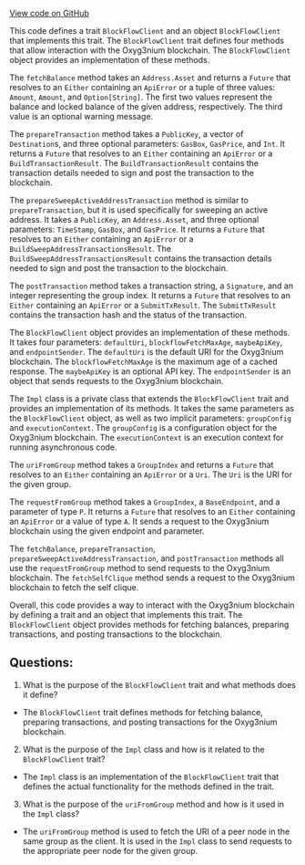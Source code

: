 [View code on GitHub](https://github.com/alephium/alephium/wallet/src/main/scala/org/alephium/wallet/web/BlockFlowClient.scala)

This code defines a trait `BlockFlowClient` and an object `BlockFlowClient` that implements this trait. The `BlockFlowClient` trait defines four methods that allow interaction with the Oxyg3nium blockchain. The `BlockFlowClient` object provides an implementation of these methods.

The `fetchBalance` method takes an `Address.Asset` and returns a `Future` that resolves to an `Either` containing an `ApiError` or a tuple of three values: `Amount`, `Amount`, and `Option[String]`. The first two values represent the balance and locked balance of the given address, respectively. The third value is an optional warning message.

The `prepareTransaction` method takes a `PublicKey`, a vector of `Destination`s, and three optional parameters: `GasBox`, `GasPrice`, and `Int`. It returns a `Future` that resolves to an `Either` containing an `ApiError` or a `BuildTransactionResult`. The `BuildTransactionResult` contains the transaction details needed to sign and post the transaction to the blockchain.

The `prepareSweepActiveAddressTransaction` method is similar to `prepareTransaction`, but it is used specifically for sweeping an active address. It takes a `PublicKey`, an `Address.Asset`, and three optional parameters: `TimeStamp`, `GasBox`, and `GasPrice`. It returns a `Future` that resolves to an `Either` containing an `ApiError` or a `BuildSweepAddressTransactionsResult`. The `BuildSweepAddressTransactionsResult` contains the transaction details needed to sign and post the transaction to the blockchain.

The `postTransaction` method takes a transaction string, a `Signature`, and an integer representing the group index. It returns a `Future` that resolves to an `Either` containing an `ApiError` or a `SubmitTxResult`. The `SubmitTxResult` contains the transaction hash and the status of the transaction.

The `BlockFlowClient` object provides an implementation of these methods. It takes four parameters: `defaultUri`, `blockflowFetchMaxAge`, `maybeApiKey`, and `endpointSender`. The `defaultUri` is the default URI for the Oxyg3nium blockchain. The `blockflowFetchMaxAge` is the maximum age of a cached response. The `maybeApiKey` is an optional API key. The `endpointSender` is an object that sends requests to the Oxyg3nium blockchain.

The `Impl` class is a private class that extends the `BlockFlowClient` trait and provides an implementation of its methods. It takes the same parameters as the `BlockFlowClient` object, as well as two implicit parameters: `groupConfig` and `executionContext`. The `groupConfig` is a configuration object for the Oxyg3nium blockchain. The `executionContext` is an execution context for running asynchronous code.

The `uriFromGroup` method takes a `GroupIndex` and returns a `Future` that resolves to an `Either` containing an `ApiError` or a `Uri`. The `Uri` is the URI for the given group.

The `requestFromGroup` method takes a `GroupIndex`, a `BaseEndpoint`, and a parameter of type `P`. It returns a `Future` that resolves to an `Either` containing an `ApiError` or a value of type `A`. It sends a request to the Oxyg3nium blockchain using the given endpoint and parameter.

The `fetchBalance`, `prepareTransaction`, `prepareSweepActiveAddressTransaction`, and `postTransaction` methods all use the `requestFromGroup` method to send requests to the Oxyg3nium blockchain. The `fetchSelfClique` method sends a request to the Oxyg3nium blockchain to fetch the self clique.

Overall, this code provides a way to interact with the Oxyg3nium blockchain by defining a trait and an object that implements this trait. The `BlockFlowClient` object provides methods for fetching balances, preparing transactions, and posting transactions to the blockchain.
## Questions: 
 1. What is the purpose of the `BlockFlowClient` trait and what methods does it define?
- The `BlockFlowClient` trait defines methods for fetching balance, preparing transactions, and posting transactions for the Oxyg3nium blockchain.
2. What is the purpose of the `Impl` class and how is it related to the `BlockFlowClient` trait?
- The `Impl` class is an implementation of the `BlockFlowClient` trait that defines the actual functionality for the methods defined in the trait.
3. What is the purpose of the `uriFromGroup` method and how is it used in the `Impl` class?
- The `uriFromGroup` method is used to fetch the URI of a peer node in the same group as the client. It is used in the `Impl` class to send requests to the appropriate peer node for the given group.